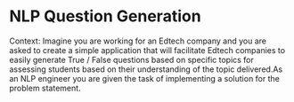 
# NLP Question Generation
Context: Imagine you are working for an Edtech company and you are asked to create a simple application that will facilitate Edtech companies to easily generate True / False questions based on specific topics for assessing students based on their understanding of the topic delivered.As an NLP engineer you are given the task of implementing a solution for the problem statement. 

